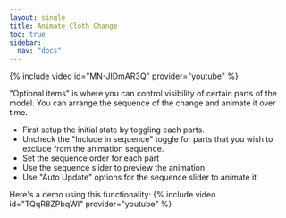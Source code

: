 ```yaml
---
layout: single
title: Animate Cloth Change
toc: true
sidebar:
  nav: "docs"
---
```


{% include video id="MN-JIDmAR3Q" provider="youtube" %}

"Optional items" is where you can control visibility of certain parts of the model. You can arrange the sequence of the change and animate it over time. 

* First setup the initial state by toggling each parts.
* Uncheck the "Include in sequence" toggle for parts that you wish to exclude from the animation sequence.
* Set the sequence order for each part
* Use the sequence slider to preview the animation
* Use "Auto Update" options for the sequence slider to animate it


Here's a demo using this functionality:
{% include video id="TQqR8ZPbqWI" provider="youtube" %}